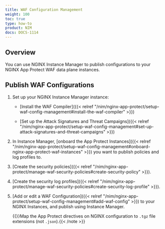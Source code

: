 ```yaml
---
title: WAF Configuration Management
weight: 100
toc: true
type: how-to
product: NIM
docs: DOCS-1114
---
```


## Overview

You can use NGINX Instance Manager to publish configurations to your NGINX App Protect WAF data plane instances.

## Publish WAF Configurations

1. Set up your NGINX Instance Manager instance:

   - [Install the WAF Compiler]({{< relref "/nim/nginx-app-protect/setup-waf-config-management#install-the-waf-compiler" >}})

   - [Set up the Attack Signatures and Threat Campaigns]({{< relref "/nim/nginx-app-protect/setup-waf-config-management#set-up-attack-signatures-and-threat-campaigns" >}})

2. In Instance Manager, [onboard the App Protect Instances]({{< relref "/nim/nginx-app-protect/setup-waf-config-management#onboard-nginx-app-protect-waf-instances" >}}) you want to publish policies and log profiles to.

3. [Create the security policies]({{< relref "/nim/nginx-app-protect/manage-waf-security-policies#create-security-policy" >}}).

4. [Create the security log profiles]({{< relref "/nim/nginx-app-protect/manage-waf-security-policies#create-security-log-profile" >}}).

5. [Add or edit a WAF Configuration]({{< relref "/nim/nginx-app-protect/setup-waf-config-management#add-waf-config" >}}) to your NGINX Instances, and publish using Instance Manager.

   {{<note>}}Map the App Protect directives on NGINX configuration to `.tgz` file extensions (not `.json`).{{< /note >}}

